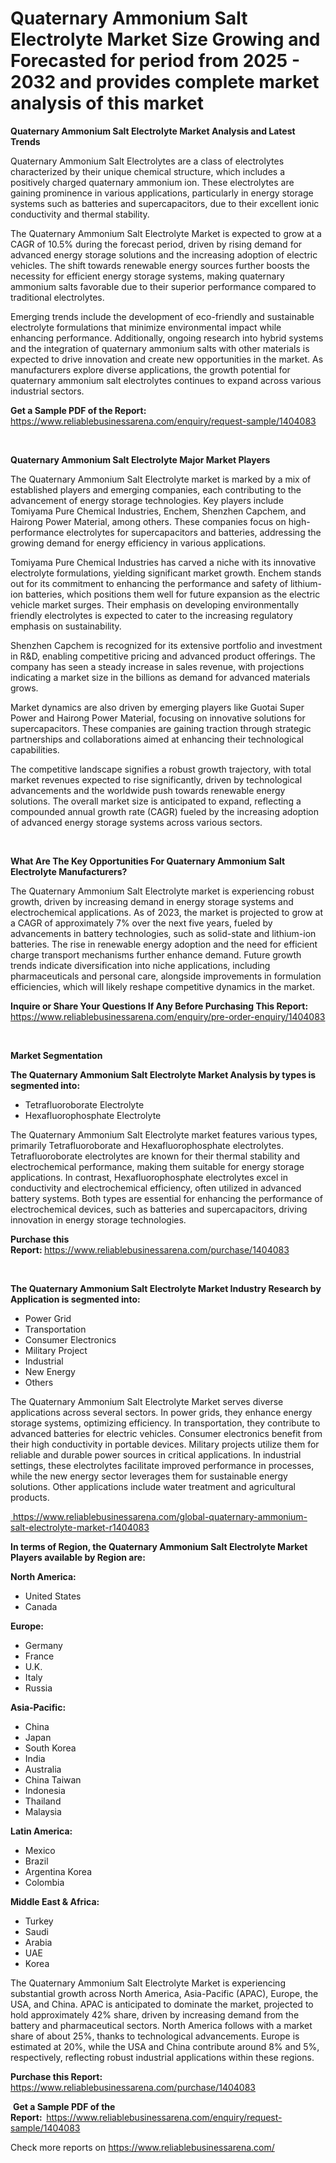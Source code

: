 <p><h1>Quaternary Ammonium Salt Electrolyte Market Size Growing and Forecasted for period from 2025 - 2032 and provides complete market analysis of this market</h1></p><p><strong>Quaternary Ammonium Salt Electrolyte Market Analysis and Latest Trends</strong></p>
<p><p>Quaternary Ammonium Salt Electrolytes are a class of electrolytes characterized by their unique chemical structure, which includes a positively charged quaternary ammonium ion. These electrolytes are gaining prominence in various applications, particularly in energy storage systems such as batteries and supercapacitors, due to their excellent ionic conductivity and thermal stability.</p><p>The Quaternary Ammonium Salt Electrolyte Market is expected to grow at a CAGR of 10.5% during the forecast period, driven by rising demand for advanced energy storage solutions and the increasing adoption of electric vehicles. The shift towards renewable energy sources further boosts the necessity for efficient energy storage systems, making quaternary ammonium salts favorable due to their superior performance compared to traditional electrolytes.</p><p>Emerging trends include the development of eco-friendly and sustainable electrolyte formulations that minimize environmental impact while enhancing performance. Additionally, ongoing research into hybrid systems and the integration of quaternary ammonium salts with other materials is expected to drive innovation and create new opportunities in the market. As manufacturers explore diverse applications, the growth potential for quaternary ammonium salt electrolytes continues to expand across various industrial sectors.</p></p>
<p><strong>Get a Sample PDF of the Report:&nbsp;</strong> <a href="https://www.reliablebusinessarena.com/enquiry/request-sample/1404083?utm_campaign=1990&utm_medium=2&utm_source=Github&utm_content=ia&utm_term=13012025&utm_id=quaternary-ammonium-salt-electrolyte">https://www.reliablebusinessarena.com/enquiry/request-sample/1404083</a></p>
<p>&nbsp;</p>
<p><strong>Quaternary Ammonium Salt Electrolyte Major Market Players</strong></p>
<p><p>The Quaternary Ammonium Salt Electrolyte market is marked by a mix of established players and emerging companies, each contributing to the advancement of energy storage technologies. Key players include Tomiyama Pure Chemical Industries, Enchem, Shenzhen Capchem, and Hairong Power Material, among others. These companies focus on high-performance electrolytes for supercapacitors and batteries, addressing the growing demand for energy efficiency in various applications.</p><p>Tomiyama Pure Chemical Industries has carved a niche with its innovative electrolyte formulations, yielding significant market growth. Enchem stands out for its commitment to enhancing the performance and safety of lithium-ion batteries, which positions them well for future expansion as the electric vehicle market surges. Their emphasis on developing environmentally friendly electrolytes is expected to cater to the increasing regulatory emphasis on sustainability.</p><p>Shenzhen Capchem is recognized for its extensive portfolio and investment in R&D, enabling competitive pricing and advanced product offerings. The company has seen a steady increase in sales revenue, with projections indicating a market size in the billions as demand for advanced materials grows.</p><p>Market dynamics are also driven by emerging players like Guotai Super Power and Hairong Power Material, focusing on innovative solutions for supercapacitors. These companies are gaining traction through strategic partnerships and collaborations aimed at enhancing their technological capabilities.</p><p>The competitive landscape signifies a robust growth trajectory, with total market revenues expected to rise significantly, driven by technological advancements and the worldwide push towards renewable energy solutions. The overall market size is anticipated to expand, reflecting a compounded annual growth rate (CAGR) fueled by the increasing adoption of advanced energy storage systems across various sectors.</p></p>
<p>&nbsp;</p>
<p><strong>What Are The Key Opportunities For Quaternary Ammonium Salt Electrolyte Manufacturers?</strong></p>
<p><p>The Quaternary Ammonium Salt Electrolyte market is experiencing robust growth, driven by increasing demand in energy storage systems and electrochemical applications. As of 2023, the market is projected to grow at a CAGR of approximately 7% over the next five years, fueled by advancements in battery technologies, such as solid-state and lithium-ion batteries. The rise in renewable energy adoption and the need for efficient charge transport mechanisms further enhance demand. Future growth trends indicate diversification into niche applications, including pharmaceuticals and personal care, alongside improvements in formulation efficiencies, which will likely reshape competitive dynamics in the market.</p></p>
<p><strong>Inquire or Share Your Questions If Any Before Purchasing This Report:</strong> <a href="https://www.reliablebusinessarena.com/enquiry/pre-order-enquiry/1404083?utm_campaign=1990&utm_medium=2&utm_source=Github&utm_content=ia&utm_term=13012025&utm_id=quaternary-ammonium-salt-electrolyte">https://www.reliablebusinessarena.com/enquiry/pre-order-enquiry/1404083</a></p>
<p>&nbsp;</p>
<p><strong>Market Segmentation</strong></p>
<p><strong>The Quaternary Ammonium Salt Electrolyte Market Analysis by types is segmented into:</strong></p>
<p><ul><li>Tetrafluoroborate Electrolyte</li><li>Hexafluorophosphate Electrolyte</li></ul></p>
<p><p>The Quaternary Ammonium Salt Electrolyte market features various types, primarily Tetrafluoroborate and Hexafluorophosphate electrolytes. Tetrafluoroborate electrolytes are known for their thermal stability and electrochemical performance, making them suitable for energy storage applications. In contrast, Hexafluorophosphate electrolytes excel in conductivity and electrochemical efficiency, often utilized in advanced battery systems. Both types are essential for enhancing the performance of electrochemical devices, such as batteries and supercapacitors, driving innovation in energy storage technologies.</p></p>
<p><strong>Purchase this Report:&nbsp;</strong><a href="https://www.reliablebusinessarena.com/purchase/1404083?utm_campaign=1990&utm_medium=2&utm_source=Github&utm_content=ia&utm_term=13012025&utm_id=quaternary-ammonium-salt-electrolyte">https://www.reliablebusinessarena.com/purchase/1404083</a></p>
<p>&nbsp;</p>
<p><strong>The Quaternary Ammonium Salt Electrolyte Market Industry Research by Application is segmented into:</strong></p>
<p><ul><li>Power Grid</li><li>Transportation</li><li>Consumer Electronics</li><li>Military Project</li><li>Industrial</li><li>New Energy</li><li>Others</li></ul></p>
<p><p>The Quaternary Ammonium Salt Electrolyte Market serves diverse applications across several sectors. In power grids, they enhance energy storage systems, optimizing efficiency. In transportation, they contribute to advanced batteries for electric vehicles. Consumer electronics benefit from their high conductivity in portable devices. Military projects utilize them for reliable and durable power sources in critical applications. In industrial settings, these electrolytes facilitate improved performance in processes, while the new energy sector leverages them for sustainable energy solutions. Other applications include water treatment and agricultural products.</p></p>
<p><a href="https://www.reliablebusinessarena.com/global-quaternary-ammonium-salt-electrolyte-market-r1404083?utm_campaign=1990&utm_medium=2&utm_source=Github&utm_content=ia&utm_term=13012025&utm_id=quaternary-ammonium-salt-electrolyte">&nbsp;https://www.reliablebusinessarena.com/global-quaternary-ammonium-salt-electrolyte-market-r1404083</a></p>
<p><strong>In terms of Region, the Quaternary Ammonium Salt Electrolyte Market Players available by Region are:</strong></p>
<p>
    <p> <strong> North America: </strong>
        <ul>
            <li>United States</li>
            <li>Canada</li>
        </ul>
        </p> 
    <p> <strong> Europe: </strong>
        <ul>
            <li>Germany</li>
            <li>France</li>
            <li>U.K.</li>
            <li>Italy</li>
            <li>Russia</li>
        </ul>
        </p> 
    <p> <strong> Asia-Pacific: </strong>
        <ul>
            <li>China</li>
            <li>Japan</li>
            <li>South Korea</li>
            <li>India</li>
            <li>Australia</li>
            <li>China Taiwan</li>
            <li>Indonesia</li>
            <li>Thailand</li>
            <li>Malaysia</li>
        </ul>
        </p> 
    <p> <strong> Latin America: </strong>
        <ul>
            <li>Mexico</li>
            <li>Brazil</li>
            <li>Argentina Korea</li>
            <li>Colombia</li>
        </ul>
        </p> 
    <p> <strong> Middle East & Africa: </strong>
        <ul>
            <li>Turkey</li>
            <li>Saudi</li>
            <li>Arabia</li>
            <li>UAE</li>
            <li>Korea</li>
        </ul>
    </p>
    </p>
<p><p>The Quaternary Ammonium Salt Electrolyte Market is experiencing substantial growth across North America, Asia-Pacific (APAC), Europe, the USA, and China. APAC is anticipated to dominate the market, projected to hold approximately 42% share, driven by increasing demand from the battery and pharmaceutical sectors. North America follows with a market share of about 25%, thanks to technological advancements. Europe is estimated at 20%, while the USA and China contribute around 8% and 5%, respectively, reflecting robust industrial applications within these regions.</p></p>
<p><strong>Purchase this Report: </strong><a href="https://www.reliablebusinessarena.com/purchase/1404083?utm_campaign=1990&utm_medium=2&utm_source=Github&utm_content=ia&utm_term=13012025&utm_id=quaternary-ammonium-salt-electrolyte">https://www.reliablebusinessarena.com/purchase/1404083</a></p>
<p>&nbsp;<strong>Get a Sample PDF of the Report:&nbsp;&nbsp;</strong><a href="https://www.reliablebusinessarena.com/enquiry/request-sample/1404083?utm_campaign=1990&utm_medium=2&utm_source=Github&utm_content=ia&utm_term=13012025&utm_id=quaternary-ammonium-salt-electrolyte">https://www.reliablebusinessarena.com/enquiry/request-sample/1404083</a></p>
<p><strong></strong></p>
<p>Check more reports on <a href="https://www.reliablebusinessarena.com/?utm_campaign=1990&utm_medium=2&utm_source=Github&utm_content=ia&utm_term=13012025&utm_id=quaternary-ammonium-salt-electrolyte">https://www.reliablebusinessarena.com/</a></p>